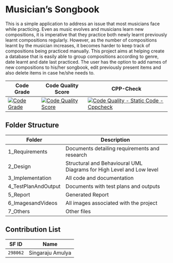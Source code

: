 # **Musician’s Songbook**

This is a simple application to address an issue that most musicians face while practicing. Even as music evolves and musicians learn new compositions, it is imperative that they practice both newly learnt previously learnt compositions regularly. However, as the number of compositions learnt by the musician increases, it becomes harder to keep track of compositions being practiced manually. This project aims at helping create a database that is easily able to group compositions according to genre, date learnt and date last practiced. The user has the option to add names of new compositions to his/her songbook, edit previously present items and also delete items in case he/she needs to. 

Code Grade | Code Quality Score|CPP-Check|
 |-----------|-----------|-----------|
 |[![Code Grade](https://www.code-inspector.com/project/25120/status/svg)](https://frontend.code-inspector.com/public/project/25120/LTTS/dashb)|[![Code Quality Score](https://www.code-inspector.com/project/25120/score/svg)](https://frontend.code-inspector.com/public/project/25120/LTTS/dashb)|[![Code Quality - Static Code - Cppcheck](https://github.com/amulyasingaraju/LTTS/actions/workflows/cppcheck.yml/badge.svg)](https://github.com/amulyasingaraju/LTTS/actions/workflows/cppcheck.yml)
 
## Folder Structure

| Folder  | Description  |
|--- |--- |
| 1_Requirements | Documents detailing requirements and research |
| 2_Design |  Structural and Behavioural UML Diagrams for High Level and Low level |
| 3_Implementation | All code and documentation |
| 4_TestPlanAndOutput | Documents with test plans and outputs |
| 5_Report | Generated Report |
| 6_ImagesandVideos | All images associated with the project |
| 7_Others | Other files |



## Contribution List

| SF ID  | Name        | 
|---     |---        |
| `298062`| Singaraju Amulya  |
